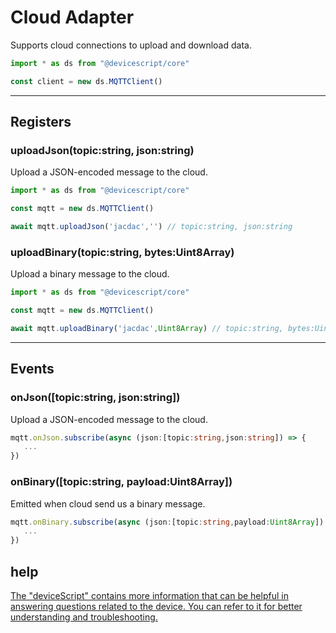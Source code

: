 # Cloud Adapter

Supports cloud connections to upload and download data.

```typescript
import * as ds from "@devicescript/core"

const client = new ds.MQTTClient()
```

---

## Registers

### uploadJson(topic:string, json:string)

Upload a JSON-encoded message to the cloud.

```typeScript
import * as ds from "@devicescript/core"

const mqtt = new ds.MQTTClient()

await mqtt.uploadJson('jacdac','') // topic:string, json:string
```

### uploadBinary(topic:string, bytes:Uint8Array)

Upload a binary message to the cloud.

```typeScript
import * as ds from "@devicescript/core"

const mqtt = new ds.MQTTClient()

await mqtt.uploadBinary('jacdac',Uint8Array) // topic:string, bytes:Uint8Array

```

---

## Events

### onJson([topic:string, json:string])

Upload a JSON-encoded message to the cloud.

```typescript
mqtt.onJson.subscribe(async (json:[topic:string,json:string]) => {
   ...
})
```

### onBinary([topic:string, payload:Uint8Array])

Emitted when cloud send us a binary message.

```typescript
mqtt.onBinary.subscribe(async (json:[topic:string,payload:Uint8Array]) => {
   ...
})
```

## help

[The &#34;deviceScript&#34; contains more information that can be helpful in answering questions related to the device. You can refer to it for better understanding and troubleshooting.](https://microsoft.github.io/devicescript/)
